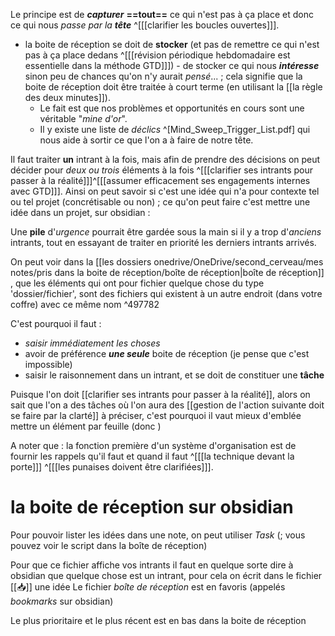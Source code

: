 Le principe est de ***capturer*** **==tout==** ce qui n'est pas à ça place et donc ce qui nous *passe par la* ***tête*** ^[[[clarifier les boucles ouvertes]]].
- la boite de réception se doit de **stocker** (et pas de remettre ce qui n'est pas à ça place dedans ^[[[révision périodique hebdomadaire est essentielle dans la méthode GTD]]]) - de stocker ce qui nous ***intéresse*** sinon peu de chances qu'on n'y aurait *pensé*... ; cela signifie que la boite de réception doit être traitée à court terme (en utilisant la [[la règle des deux minutes]]). 
	- Le fait est que nos problèmes et opportunités en cours sont une véritable "*mine d'or*".
	- Il y existe une liste de *déclics* ^[Mind_Sweep_Trigger_List.pdf] qui nous aide à sortir ce que l'on a à faire de notre tête.

Il faut traiter **un** intrant à la fois, mais afin de prendre des décisions on peut décider pour *deux ou trois* éléments à la fois ^[[[clarifier ses intrants pour passer à la réalité]]]^[[[assumer efficacement ses engagements internes avec GTD]]]. 
Ainsi on peut savoir si c'est une idée qui n'a pour contexte tel ou tel projet (concrétisable ou non) ; ce qu'on peut faire c'est mettre une idée dans un projet, sur obsidian : 

Une **pile** d'*urgence* pourrait être gardée sous la main si il y a trop d'*anciens* intrants, tout en essayant de traiter en priorité les derniers intrants arrivés.

On peut voir dans la [[les dossiers onedrive/OneDrive/second_cerveau/mes notes/pris dans la boite de réception/boîte de réception|boîte de réception]] , que les éléments qui ont pour fichier quelque chose du type 'dossier/fichier', sont des fichiers qui existent à un autre endroit (dans votre coffre) avec ce même nom ^497782

C'est pourquoi il faut : 
- *saisir immédiatement les choses*
- avoir de préférence ***une seule*** boite de réception (je pense que c'est impossible)
- saisir le raisonnement dans un intrant, et se doit de constituer une **tâche**

Puisque l'on doit [[clarifier ses intrants pour passer à la réalité]], alors on sait que l'on a des tâches où l'on aura des [[gestion de l'action suivante doit se faire par la clarté]] à préciser, c'est pourquoi il vaut mieux d'emblée mettre un élément par feuille (donc )

A noter que : la fonction première d'un système d'organisation est de fournir les rappels qu'il faut et quand il faut ^[[[la technique devant la porte]]] ^[[[les punaises doivent être clarifiées]]].
# la boite de réception sur obsidian
Pour pouvoir lister les idées dans une note, on peut utiliser *Task* (; vous pouvez voir le script dans la boîte de réception)

Pour que ce fichier affiche vos intrants il faut en quelque sorte dire à obsidian que quelque chose est un intrant, pour cela on écrit dans le fichier [[📥]] une idée
Le fichier *boîte de réception* est en favoris (appelés *bookmarks* sur obsidian)

Le plus prioritaire et le plus récent est en bas dans la boite de réception